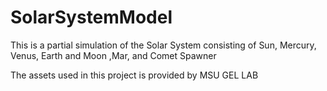 # SolarSystemModel
This is a partial simulation of the Solar System consisting of  Sun, Mercury, Venus, Earth and Moon ,Mar, and Comet Spawner

The assets used in this project is provided by MSU GEL LAB
